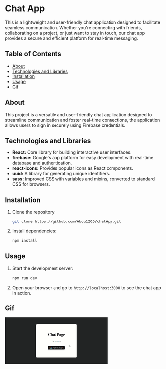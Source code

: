 # Chat App

This is a lightweight and user-friendly chat application designed to facilitate seamless communication. Whether you're connecting with friends, collaborating on a project, or just want to stay in touch, our chat app provides a secure and efficient platform for real-time messaging.

## Table of Contents

- [About](#about)
- [Technologies and Libraries](#technologiesandlibraries)
- [Installation](#installation)
- [Usage](#usage)
- [Gif](#gif)

## About

This project is a versatile and user-friendly chat application designed to streamline communication and foster real-time connections, the application allows users to sign in securely using Firebase credentials.

## Technologies and Libraries

- **React:** Core library for building interactive user interfaces.
- **firebase:** Google's app platform for easy development with real-time database and authentication.
- **react-icons:** Provides popular icons as React components.
- **uuid:** A library for generating unique identifiers.
- **sass:** Improved CSS with variables and mixins, converted to standard CSS for browsers.

## Installation

1. Clone the repository:

   ```bash
   git clone https://github.com/Abou1205/chatApp.git
   ```

2. Install dependencies:

   ```bash
   npm install
   ```

## Usage

1. Start the development server:

   ```bash
   npm run dev
   ```

2. Open your browser and go to `http://localhost:3000` to see the chat app in action.

## Gif

![](/chat.gif)

